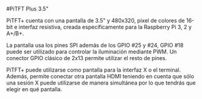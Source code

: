 <!--
---
name: PiTFT Plus 3.5"
class: board
type: display
formfactor: Custom
manufacturer: Adafruit
description: A TFT Display for the Raspberry Pi
url: https://learn.adafruit.com/adafruit-pitft-3-dot-5-touch-screen-for-raspberry-pi
github: https://github.com/adafruit/Adafruit-PiTFT-3.5-Plus-PCB
schematic: https://learn.adafruit.com/assets/26348
buy: https://www.adafruit.com/products/2441
image: 'adafruit-pitft-35-plus.png'
pincount: 40
eeprom: setup
power:
  '1':
  '2':
ground:
  '6':
  '9':
  '14':
  '20':
  '25':
  '30':
  '34':
  '39':
pin:
  '12':
    name: Backlight Control
    mode: output
  '18':
    name: RT Interrupt
    mode: input
  '22':
    name: TFT Data/Command
    mode: output
  '19':
    mode: spi
  '21':
    mode: spi
  '23':
    mode: spi
  '24':
    name: TFT Chip Select
    mode: chipselect
  '26':
    name: RT Chip Select
    mode: chipselect
-->
#PiTFT Plus 3.5"

PiTFT+ cuenta con una pantalla de 3.5" y 480x320, pixel de colores de 16-bit e interfaz resistiva, creada específicamente para la Raspberry Pi 3, 2 y A+/B+.

La pantalla usa los pines SPI además de los GPIO #25 y #24, GPIO #18 puede ser utilizado para controlar la iluminación mediante PWM. Un conector GPIO clásico de 2x13 permite utilizar el resto de pines.

PiTFT+ puede utilizarse como pantalla para la interfaz X o el terminal. Además, permite conectar otra pantalla HDMI teniendo en cuenta que sólo una sesión X puede utilizarse de manera simultánea por lo que tendrás que elegir en qué pantalla. 
